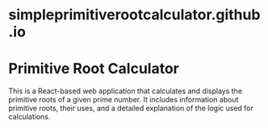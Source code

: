 # simpleprimitiverootcalculator.github.io

# Primitive Root Calculator

This is a React-based web application that calculates and displays the primitive roots of a given prime number. It includes information about primitive roots, their uses, and a detailed explanation of the logic used for calculations.

